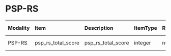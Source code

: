 # PSP-RS

| Modality   | Item               | Description        | ItemType   | Required   | Values            |   Unnamed: 13 |
|:-----------|:-------------------|:-------------------|:-----------|:-----------|:------------------|--------------:|
| PSP-RS     | psp_rs_total_score | psp_rs_total_score | integer    | nullable   | (y>=0) & (y<=100) |           nan |